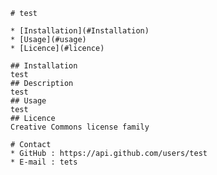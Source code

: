 
    # test
    
    * [Installation](#Installation)
    * [Usage](#usage)
    * [Licence](#licence)
    
    ## Installation
    test
    ## Description
    test
    ## Usage
    test
    ## Licence
    Creative Commons license family

    # Contact
    * GitHub : https://api.github.com/users/test
    * E-mail : tets
    